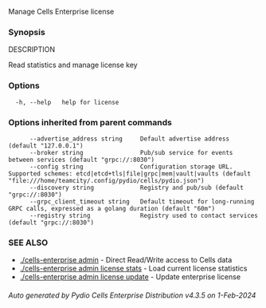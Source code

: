Manage Cells Enterprise license

### Synopsis


DESCRIPTION

  Read statistics and manage license key



### Options

```
  -h, --help   help for license
```

### Options inherited from parent commands

```
      --advertise_address string     Default advertise address (default "127.0.0.1")
      --broker string                Pub/sub service for events between services (default "grpc://:8030")
      --config string                Configuration storage URL. Supported schemes: etcd|etcd+tls|file|grpc|mem|vault|vaults (default "file:///home/teamcity/.config/pydio/cells/pydio.json")
      --discovery string             Registry and pub/sub (default "grpc://:8030")
      --grpc_client_timeout string   Default timeout for long-running GRPC calls, expressed as a golang duration (default "60m")
      --registry string              Registry used to contact services (default "grpc://:8030")
```

### SEE ALSO

* [./cells-enterprise admin](./cells-enterprise-admin)	 - Direct Read/Write access to Cells data
* [./cells-enterprise admin license stats](./cells-enterprise-admin-license-stats)	 - Load current license statistics
* [./cells-enterprise admin license update](./cells-enterprise-admin-license-update)	 - Update enterprise license

###### Auto generated by Pydio Cells Enterprise Distribution v4.3.5 on 1-Feb-2024
